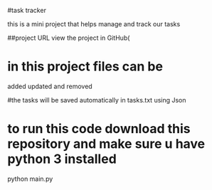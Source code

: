#task tracker 

this is a mini project that helps manage and track our tasks

##project URL
view the project in GitHub(

# in this project files can be
  added
  updated and
  removed 
  
#the tasks will be saved automatically in tasks.txt using Json

# to run this code download this repository and make sure u have python 3 installed

python main.py

